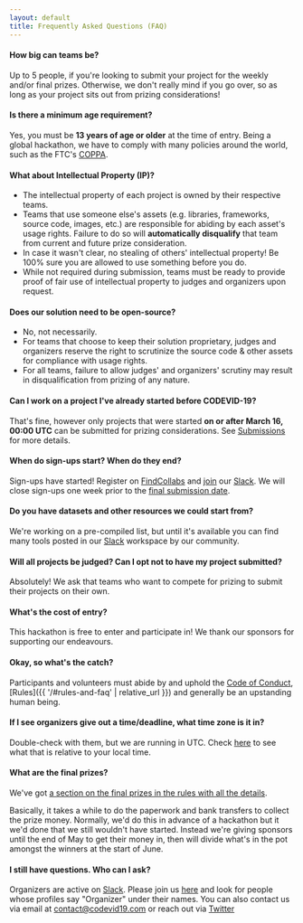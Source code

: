 ```yaml
---
layout: default
title: Frequently Asked Questions (FAQ)
---
```


#### How big can teams be?

Up to 5 people, if you're looking to submit your project for the weekly and/or final prizes. Otherwise, we don't really mind if you go over, so as long as your project sits out from prizing considerations!

#### Is there a minimum age requirement?

Yes, you must be **13 years of age or older** at the time of entry. Being a global hackathon, we have to comply with many policies around the world, such as the FTC's [COPPA](https://www.ftc.gov/tips-advice/business-center/guidance/childrens-online-privacy-protection-rule-six-step-compliance).

#### What about Intellectual Property (IP)?

- The intellectual property of each project is owned by their respective teams.
- Teams that use someone else's assets (e.g. libraries, frameworks, source code, images, etc.) are responsible for abiding by each asset's usage rights. Failure to do so will **automatically disqualify** that team from current and future prize consideration.
- In case it wasn't clear, no stealing of others' intellectual property! Be 100% sure you are allowed to use something before you do.
- While not required during submission, teams must be ready to provide proof of fair use of intellectual property to judges and organizers upon request.

#### Does our solution need to be open-source?

- No, not necessarily.
- For teams that choose to keep their solution proprietary, judges and organizers reserve the right to scrutinize the source code & other assets for compliance with usage rights.
- For all teams, failure to allow judges' and organizers' scrutiny may result in disqualification from prizing of any nature.

#### Can I work on a project I've already started before CODEVID-19?

That's fine, however only projects that were started **on or after March 16, 00:00 UTC** can be submitted for prizing considerations. See [Submissions](#submission) for more details.

#### When do sign-ups start? When do they end?

Sign-ups have started! Register on [FindCollabs](https://findcollabs.com/hackathon/codevid-19-isp21fkqtjupchx7kjed) and [join](https://join.slack.com/t/codevid-19/shared_invite/zt-dcs1sv47-TXkkSa8vg0uAq5wv1SMnMQ) our [Slack](https://codevid-19.slack.com). We will close sign-ups one week prior to the [final submission date](#submission).

#### Do you have datasets and other resources we could start from?

We're working on a pre-compiled list, but until it's available you can find many tools posted in our [Slack](https://join.slack.com/t/codevid-19/shared_invite/zt-dcs1sv47-TXkkSa8vg0uAq5wv1SMnMQ) workspace by our community.

#### Will all projects be judged? Can I opt not to have my project submitted?

Absolutely! We ask that teams who want to compete for prizing to submit their projects on their own.

#### What's the cost of entry?

This hackathon is free to enter and participate in! We thank our sponsors for supporting our endeavours.

#### Okay, so what's the catch?

Participants and volunteers must abide by and uphold the [Code of Conduct](code-of-conduct.html), [Rules]({{ '/#rules-and-faq' | relative_url }}) and generally be an upstanding human being.

#### If I see organizers give out a time/deadline, what time zone is it in?

Double-check with them, but we are running in UTC. Check [here](https://www.timeanddate.com/worldclock/) to see what that is relative to your local time.

#### What are the final prizes?

We've got [a section on the final prizes in the rules with all the details](https://codevid19.com/policies/rules#problem-area-prizes-4-in-total).

Basically, it takes a while to do the paperwork and bank transfers to collect the prize money. Normally, we'd do this in advance of a hackathon but it we'd done that we still wouldn't have started. Instead we're giving sponsors until the end of May to get their money in, then will divide what's in the pot amongst the winners at the start of June.

#### I still have questions. Who can I ask?

Organizers are active on [Slack](https://codevid-19.slack.com). Please join us [here](https://join.slack.com/t/codevid-19/shared_invite/zt-dcs1sv47-TXkkSa8vg0uAq5wv1SMnMQ) and look for people whose profiles say "Organizer" under their names. You can also contact us via email at [contact@codevid19.com](mailto:contact@codevid19.com) or reach out via [Twitter](https://twitter.com/codevid19)
